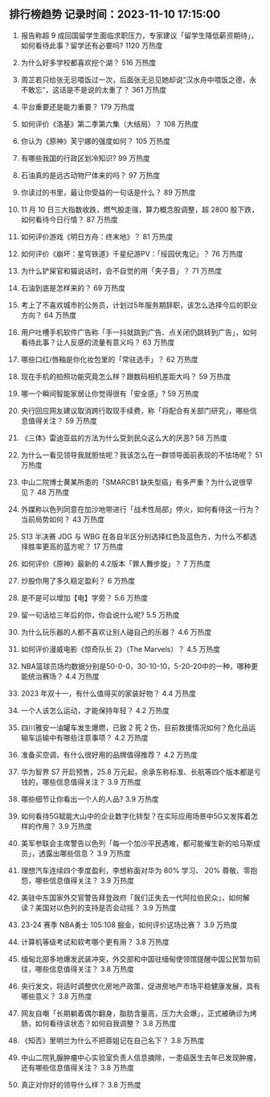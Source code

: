 
## 排行榜趋势 记录时间：2023-11-10 17:15:00
  
  1. 报告称超 9 成回国留学生面临求职压力，专家建议「留学生降低薪资期待」，如何看待此事？留学还有必要吗? 1120 万热度
    
  2. 为什么好多学校都喜欢挖个湖？ 516 万热度
    
  3. 周芷若只给张无忌喂饭过一次，后面张无忌见她却说“汉水舟中喂饭之德，永不敢忘”，这话是不是说的太重了？ 361 万热度
    
  4. 平台重要还是能力重要？ 179 万热度
    
  5. 如何评价《洛基》第二季第六集（大结局）？ 108 万热度
    
  6. 你认为《原神》芙宁娜的强度如何？ 105 万热度
    
  7. 有哪些我国的行政区划冷知识? 99 万热度
    
  8. 石油真的是远古动物尸体来的吗？ 97 万热度
    
  9. 你读过的书里，最让你受益的一句话是什么？ 89 万热度
    
  10. 11 月 10 日三大指数收跌，燃气股走强，算力概念股调整，超 2800 股下跌，如何看待今日行情？ 87 万热度
    
  11. 如何评价游戏《明日方舟：终末地》？ 81 万热度
    
  12. 如何评价《崩坏：星穹铁道》千星纪游PV：「绥园伏鬼记」？ 76 万热度
    
  13. 为什么铲屎官和猫说话时，会不自觉的用「夹子音」？ 71 万热度
    
  14. 石油到底是怎样来的？ 69 万热度
    
  15. 考上了不喜欢城市的公务员，计划过5年服务期辞职，该怎么选择今后的职业方向？ 64 万热度
    
  16. 用户吐槽手机软件广告称「手一抖就跳到广告、点关闭仍跳转到广告」，如何看待此事？让人反感的流量有意义吗？ 63 万热度
    
  17. 哪些口红/唇釉是你化妆包里的「常驻选手」？ 62 万热度
    
  18. 现在手机的拍照功能究竟怎么样？跟数码相机差距大吗？ 59 万热度
    
  19. 哪一个瞬间智能家居让你觉得很有「安全感」? 59 万热度
    
  20. 央行回应网友建议取消跨行取现手续费，称「将配合有关部门研究」，哪些信息值得关注？ 59 万热度
    
  21. 《三体》雷迪亚兹的方法为什么受到民众这么大的厌恶? 58 万热度
    
  22. 为什么一看见领导我就胆怯呢？我该怎么在一群领导面前表现的不怯场呢？ 51 万热度
    
  23. 中山二院博士黄某所患的「SMARCB1 缺失型癌」有多严重？为什么说很罕见？ 48 万热度
    
  24. 外媒称以色列同意在加沙地带进行「战术性局部」停火，如何看待这一行为？当前局势如何？ 43 万热度
    
  25. S13 半决赛 JDG 与 WBG 在各自半区分别选择红色及蓝色方，为什么不都选择胜率更高的蓝方呢？ 17 万热度
    
  26. 如何评价《原神》最新的 4.2版本「罪人舞步旋」？ 7 万热度
    
  27. 炒股你用了多久稳定盈利？ 6 万热度
    
  28. 是不是可以增加【电】字旁？ 5.6 万热度
    
  29. 留一句话给三年后的你，你会说什么呢? 5.5 万热度
    
  30. 为什么玩乐器的人都不喜欢让别人碰自己的乐器？ 4.6 万热度
    
  31. 如何评价漫威电影《惊奇队长 2》（The Marvels）？ 4.5 万热度
    
  32. NBA篮球员场均数据分别是50-0-0，30-10-10，5-20-20中的一种，哪种更能统治赛场？ 4.4 万热度
    
  33. 2023 年双十一，有什么值得买的家装好物？ 4.4 万热度
    
  34. 一个人该怎么运动，才能保持年轻？ 4.2 万热度
    
  35. 四川雅安一油罐车发生爆燃，已致 2 死 2 伤，目前救援情况如何？危化品运输车运输中有哪些注意事项？ 4.2 万热度
    
  36. 准备买空调，有什么很好用的品牌值得推荐？ 4.2 万热度
    
  37. 华为智界 S7 开启预售，25.8 万元起，余承东称标准、长航等四个版本都是亏钱的，哪些信息值得关注？ 3.9 万热度
    
  38. 哪些细节让你看出一个人的人品? 3.9 万热度
    
  39. 如何看待5G赋能大山中的企业数字化转型？在实际应用场景中5G又发挥着怎样的作用？ 3.9 万热度
    
  40. 美军参联会主席警告以色列「每一个加沙平民遇难，都可能催生新的哈马斯成员」，透露出哪些信息？ 3.9 万热度
    
  41. 理想汽车连续四个季度盈利，李想称面对华为 80% 学习、 20% 尊敬、零抱怨，哪些信息值得关注？ 3.9 万热度
    
  42. 美驻中东国家外交官警告拜登政府「我们正失去一代阿拉伯民众」，如何解读？美国对以色列的支持是否会动摇？ 3.9 万热度
    
  43. 23-24 赛季 NBA勇士 105:108 掘金，如何评价这场比赛？ 3.9 万热度
    
  44. 计算机等级考试和软考哪个更有用？ 3.8 万热度
    
  45. 缅甸北部多地爆发武装冲突，外交部和中国驻缅甸使领馆提醒中国公民暂勿前往，哪些信息值得关注？ 3.8 万热度
    
  46. 央行发文，将适时调整优化房地产政策，促进房地产市场平稳健康发展，具有哪些意义？ 3.8 万热度
    
  47. 网友自嘲「长期躺着偶尔翻身，脂肪含量高，压力大会爆」，正式被确诊为烤肠，如何看待该状态？如何自我调整？ 3.8 万热度
    
  48. 《知否》里明兰为什么不把蓉姐记在自己名下？ 3.8 万热度
    
  49. 中山二院乳腺肿瘤中心实验室负责人信息摘除，一患癌医生去年已发现肿瘤，还有哪些信息值得关注？ 3.8 万热度
    
  50. 真正对你好的领导什么样？ 3.8 万热度
    